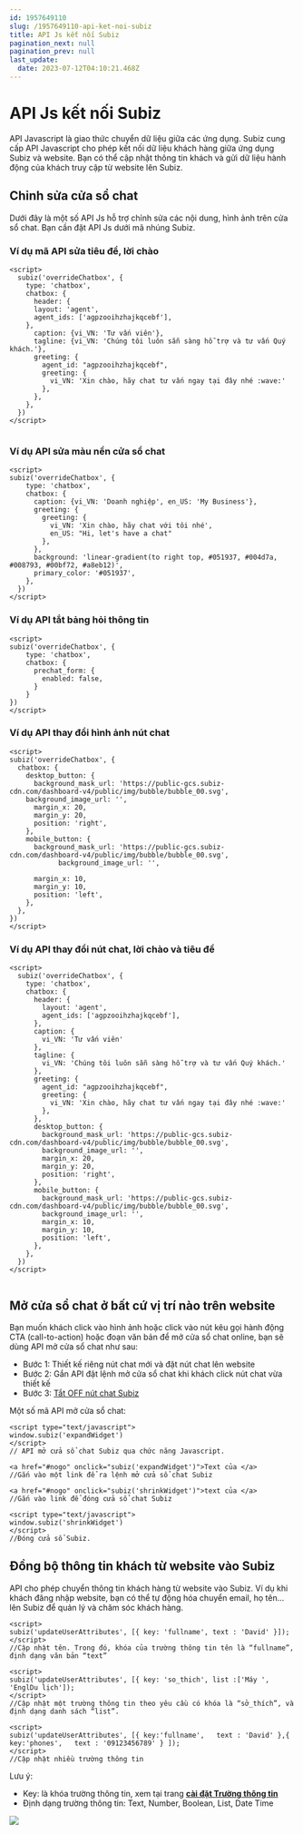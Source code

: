 ```yaml
---
id: 1957649110
slug: /1957649110-api-ket-noi-subiz
title: API Js kết nối Subiz
pagination_next: null
pagination_prev: null
last_update:
  date: 2023-07-12T04:10:21.468Z
---
```


# API Js kết nối Subiz




API Javascript là giao thức chuyển dữ liệu giữa các ứng dụng. Subiz cung cấp API Javascript cho phép kết nối dữ liệu khách hàng giữa ứng dụng Subiz và website. Bạn có thể cập nhật thông tin khách và gửi dữ liệu hành động của khách truy cập từ website lên Subiz.
## Chỉnh sửa cửa sổ chat 


Dưới đây là một số API Js hỗ trợ chỉnh sửa các nội dung, hình ảnh trên cửa sổ chat. Bạn cần đặt API Js dưới mã nhúng Subiz.
### Ví dụ mã API sửa tiêu đề, lời chào 

```
<script>
  subiz('overrideChatbox', {
    type: 'chatbox',
    chatbox: {
      header: {
      layout: 'agent',
      agent_ids: ['agpzooihzhajkqcebf'],
    },
      caption: {vi_VN: 'Tư vấn viên'},
      tagline: {vi_VN: 'Chúng tôi luôn sẵn sàng hỗ trợ và tư vấn Quý khách.'},
      greeting: {
        agent_id: "agpzooihzhajkqcebf",
        greeting: {
          vi_VN: 'Xin chào, hãy chat tư vấn ngay tại đây nhé :wave:'
        },
      },
    },
  })
</script>


```



### Ví dụ API sửa màu nền cửa sổ chat



```
<script>
subiz('overrideChatbox', {
    type: 'chatbox',
    chatbox: {
      caption: {vi_VN: 'Doanh nghiệp', en_US: 'My Business'},
      greeting: {
        greeting: {
          vi_VN: 'Xin chào, hãy chat với tôi nhé', 
          en_US: "Hi, let's have a chat"
        },
      },
      background: 'linear-gradient(to right top, #051937, #004d7a, #008793, #00bf72, #a8eb12)',
      primary_color: '#051937',
    },
  })
</script>

```



### Ví dụ API tắt bảng hỏi thông tin



```
<script>
subiz('overrideChatbox', {
    type: 'chatbox',
    chatbox: {
      prechat_form: {
        enabled: false,
      }
    }
})
</script>

```



### Ví dụ API thay đổi hình ảnh nút chat

```
<script>
subiz('overrideChatbox', {
  chatbox: {
    desktop_button: {
      background_mask_url: 'https://public-gcs.subiz-cdn.com/dashboard-v4/public/img/bubble/bubble_00.svg',
    background_image_url: '',
      margin_x: 20,
      margin_y: 20,
      position: 'right',
    },
    mobile_button: {
      background_mask_url: 'https://public-gcs.subiz-cdn.com/dashboard-v4/public/img/bubble/bubble_00.svg',
            background_image_url: '',

      margin_x: 10,
      margin_y: 10,
      position: 'left',
    },
  },
})
</script>

```



### Ví dụ API thay đổi nút chat, lời chào và tiêu đề

```
<script>
  subiz('overrideChatbox', {
    type: 'chatbox',
    chatbox: {
      header: {
        layout: 'agent',
        agent_ids: ['agpzooihzhajkqcebf'],
      },
      caption: {
        vi_VN: 'Tư vấn viên'
      },
      tagline: {
        vi_VN: 'Chúng tôi luôn sẵn sàng hỗ trợ và tư vấn Quý khách.'
      },
      greeting: {
        agent_id: "agpzooihzhajkqcebf",
        greeting: {
          vi_VN: 'Xin chào, hãy chat tư vấn ngay tại đây nhé :wave:'
        },
      },
      desktop_button: {
        background_mask_url: 'https://public-gcs.subiz-cdn.com/dashboard-v4/public/img/bubble/bubble_00.svg',
        background_image_url: '',
        margin_x: 20,
        margin_y: 20,
        position: 'right',
      },
      mobile_button: {
        background_mask_url: 'https://public-gcs.subiz-cdn.com/dashboard-v4/public/img/bubble/bubble_00.svg',
        background_image_url: '',
        margin_x: 10,
        margin_y: 10,
        position: 'left',
      },
    },
  })
</script>


```



## Mở cửa sổ chat ở bất cứ vị trí nào trên website


Bạn muốn khách click vào hình ảnh hoặc click vào nút kêu gọi hành động CTA (call-to-action) hoặc đoạn văn bản để mở cửa sổ chat online, bạn sẽ dùng API mở cửa sổ chat như sau:

- Bước 1: Thiết kế riêng nút chat mới và đặt nút chat lên website
- Bước 2: Gắn API đặt lệnh mở cửa sổ chat khi khách click nút chat vừa thiết kế
- Bước 3: [Tắt OFF nút chat Subiz](https://app.subiz.com.vn/chatbox/design)



Một số mã API mở cửa sổ chat:


```
<script type="text/javascript">
window.subiz('expandWidget')
</script>
// API mở cửa sổ chat Subiz qua chức năng Javascript.

```





```
<a href="#nogo" onclick="subiz('expandWidget')">Text của </a>
//Gắn vào một link để ra lệnh mở cửa sổ chat Subiz 

```





```
<a href="#nogo" onclick="subiz('shrinkWidget')">text của </a>
//Gắn vào link để đóng cửa sổ chat Subiz

```





```
<script type="text/javascript">
window.subiz('shrinkWidget')
</script>
//Đóng cửa sổ Subiz.

```



## Đồng bộ thông tin khách từ website vào Subiz


API cho phép chuyển thông tin khách hàng từ website vào Subiz. Ví dụ khi khách đăng nhập website, bạn có thể tự động hóa chuyển email, họ tên... lên Subiz để quản lý và chăm sóc khách hàng.


```
<script>
subiz('updateUserAttributes', [{ key: 'fullname', text : 'David' }]);
</script>
//Cập nhật tên. Trong đó, khóa của trường thông tin tên là “fullname”, định dạng văn bản “text” 

```



```
<script>
subiz('updateUserAttributes', [{ key: 'so_thich', list :['Máy ', 'EnglDu lịch']);
</script>
//Cập nhật một trường thông tin theo yêu cầu có khóa là “sở_thích”, và định dạng danh sách “list”. 

```





```
<script>
subiz('updateUserAttributes', [{ key:'fullname',   text : 'David' },{ key:'phones',   text : '09123456789' } ]);
</script>
//Cập nhật nhiều trường thông tin

```






Lưu ý:

- Key: là khóa trường thông tin, xem tại trang **[cài đặt Trường thông tin](https://app.subiz.com.vn/settings/user-attributes)**
- Định dạng trường thông tin: Text, Number, Boolean, List, Date Time


![](https://vcdn.subiz-cdn.com/file/firsfrpmrkdzxovwnsst_acpxkgumifuoofoosble)